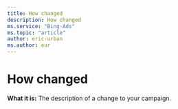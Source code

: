 ```yaml
---
title: How changed
description: How changed
ms.service: "Bing-Ads"
ms.topic: "article"
author: eric-urban
ms.author: eur
---
```


# How changed

**What it is:**   The description of a change to your campaign.


